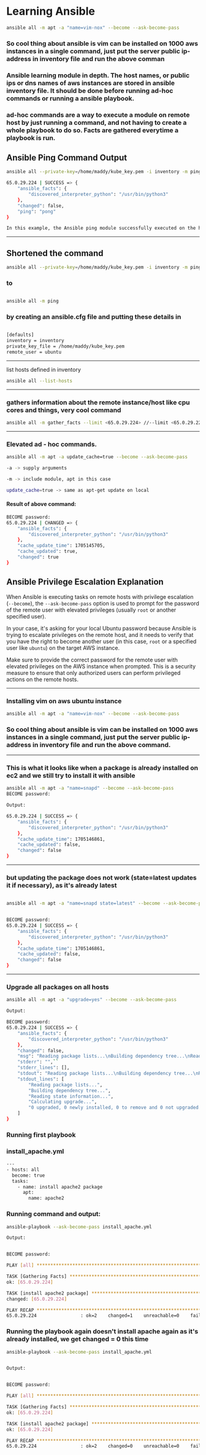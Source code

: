 # Learning Ansible

```bash
ansible all -m apt -a "name=vim-nox" --become --ask-become-pass

```
### So cool thing about ansible is vim can be installed on 1000 aws instances in a single command, just put the server public ip-address in inventory file and run the above comman

### Ansible learning module in depth. The host names, or public ips or dns names of aws instances are stored in ansible inventory file. It should be done before running ad-hoc commands or running a ansible playbook.

### ad-hoc commands are a way to execute a module on remote host by just running a command, and not having to create a whole playbook to do so. Facts are gathered everytime a playbook is run.

## Ansible Ping Command Output

```bash
ansible all --private-key=/home/maddy/kube_key.pem -i inventory -m ping -u ubuntu

65.0.29.224 | SUCCESS => {
    "ansible_facts": {
        "discovered_interpreter_python": "/usr/bin/python3"
    },
    "changed": false,
    "ping": "pong"
}

In this example, the Ansible ping module successfully executed on the host with IP address 65.0.29.224, and the response indicates that the host is reachable, running Python 3, and returned a "pong" response.
```
___


## Shortened the command 

```bash
ansible all --private-key=/home/maddy/kube_key.pem -i inventory -m ping -u ubuntu 
```
### to  

```bash 

ansible all -m ping  

```

### by creating an ansible.cfg file and putting these details in 

```bash ansible.cfg

[defaults]
inventory = inventory
private_key_file = /home/maddy/kube_key.pem
remote_user = ubuntu
```

___
list hosts defined in inventory

```bash  
ansible all --list-hosts 

```

___

### gathers information about the remote instance/host like cpu cores and things, very cool command

```bash
ansible all -m gather_facts --limit <65.0.29.224> //--limit <65.0.29.224> is optional
```
___


### Elevated ad - hoc commands. 

```bash
ansible all -m apt -a update_cache=true --become --ask-become-pass

-a -> supply arguments

-m -> include module, apt in this case

update_cache=true -> same as apt-get update on local
```
#### Result of above command:
```bash
BECOME password: 
65.0.29.224 | CHANGED => {
    "ansible_facts": {
        "discovered_interpreter_python": "/usr/bin/python3"
    },
    "cache_update_time": 1705145705,
    "cache_updated": true,
    "changed": true
}

```


## Ansible Privilege Escalation Explanation

When Ansible is executing tasks on remote hosts with privilege escalation (`--become`), the `--ask-become-pass` option is used to prompt for the password of the remote user with elevated privileges (usually `root` or another specified user).

In your case, it's asking for your local Ubuntu password because Ansible is trying to escalate privileges on the remote host, and it needs to verify that you have the right to become another user (in this case, `root` or a specified user like `ubuntu`) on the target AWS instance.

Make sure to provide the correct password for the remote user with elevated privileges on the AWS instance when prompted. This is a security measure to ensure that only authorized users can perform privileged actions on the remote hosts.

___

### Installing vim on aws ubuntu instance

```bash
ansible all -m apt -a "name=vim-nox" --become --ask-become-pass

```
### So cool thing about ansible is vim can be installed on 1000 aws instances in a single command, just put the server public ip-address in inventory file and run the above command. 

___

### This is what it looks like when a package is already installed on ec2 and we still try to install it with ansible

```bash
ansible all -m apt -a "name=snapd" --become --ask-become-pass
BECOME password: 

Output: 

65.0.29.224 | SUCCESS => {
    "ansible_facts": {
        "discovered_interpreter_python": "/usr/bin/python3"
    },
    "cache_update_time": 1705146861,
    "cache_updated": false,
    "changed": false
}

```
___

### but updating the package does not work (state=latest updates it if necessary), as it's already latest

```bash

ansible all -m apt -a "name=snapd state=latest" --become --ask-become-pass


BECOME password: 
65.0.29.224 | SUCCESS => {
    "ansible_facts": {
        "discovered_interpreter_python": "/usr/bin/python3"
    },
    "cache_update_time": 1705146861,
    "cache_updated": false,
    "changed": false
}


```

___

### Upgrade all packages on all hosts

```bash
ansible all -m apt -a "upgrade=yes" --become --ask-become-pass

Output:

BECOME password: 
65.0.29.224 | SUCCESS => {
    "ansible_facts": {
        "discovered_interpreter_python": "/usr/bin/python3"
    },
    "changed": false,
    "msg": "Reading package lists...\nBuilding dependency tree...\nReading state information...\nCalculating upgrade...\n0 upgraded, 0 newly installed, 0 to remove and 0 not upgraded.\n",
    "stderr": "",``
    "stderr_lines": [],
    "stdout": "Reading package lists...\nBuilding dependency tree...\nReading state information...\nCalculating upgrade...\n0 upgraded, 0 newly installed, 0 to remove and 0 not upgraded.\n",
    "stdout_lines": [
        "Reading package lists...",
        "Building dependency tree...",
        "Reading state information...",
        "Calculating upgrade...",
        "0 upgraded, 0 newly installed, 0 to remove and 0 not upgraded."
    ]
}


```

### Running first playbook

### install_apache.yml

```bash
---
- hosts: all
  become: true
  tasks:
    - name: install apache2 package
      apt:
        name: apache2

```

### Running command and output:

```bash
ansible-playbook --ask-become-pass install_apache.yml

Output:


BECOME password: 

PLAY [all] ******************************************************************************************

TASK [Gathering Facts] ******************************************************************************
ok: [65.0.29.224]

TASK [install apache2 package] **********************************************************************
changed: [65.0.29.224]

PLAY RECAP ******************************************************************************************
65.0.29.224                : ok=2    changed=1    unreachable=0    failed=0    skipped=0    rescued=0    ignored=0


```

### Running the playbook again doesn't install apache again as it's already installed, we get changed = 0 this time

```bash
ansible-playbook --ask-become-pass install_apache.yml


Output:


BECOME password: 

PLAY [all] ******************************************************************************************

TASK [Gathering Facts] ******************************************************************************
ok: [65.0.29.224]

TASK [install apache2 package] **********************************************************************
ok: [65.0.29.224]

PLAY RECAP ******************************************************************************************
65.0.29.224                : ok=2    changed=0    unreachable=0    failed=0    skipped=0    rescued=0    ignored=0


```